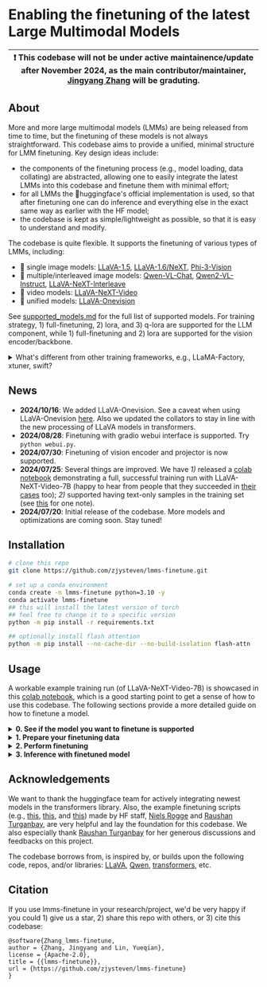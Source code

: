 # Enabling the finetuning of the latest Large Multimodal Models

| :exclamation: This codebase will not be under active maintainence/update after November 2024, as the main contributor/maintainer, [Jingyang Zhang](https://zjysteven.github.io/) will be graduting.|
|-----------------------------------------|


## About

More and more large multimodal models (LMMs) are being released from time to time, but the finetuning of these models is not always straightforward. This codebase aims to provide a unified, minimal structure for LMM finetuning. Key design ideas include:
- the components of the finetuning process (e.g., model loading, data collating) are abstracted, allowing one to easily integrate the latest LMMs into this codebase and finetune them with minimal effort;
- for all LMMs the 🤗huggingface's official implementation is used, so that after finetuning one can do inference and everything else in the exact same way as earlier with the HF model;
- the codebase is kept as simple/lightweight as possible, so that it is easy to understand and modify.


The codebase is quite flexible. It supports the finetuning of various types of LMMs, including:
- :city_sunrise: single image models: [LLaVA-1.5](https://huggingface.co/collections/llava-hf/llava-15-65f762d5b6941db5c2ba07e0), [LLaVA-1.6/NeXT](https://huggingface.co/collections/llava-hf/llava-next-65f75c4afac77fd37dbbe6cf), [Phi-3-Vision](https://huggingface.co/microsoft/Phi-3-vision-128k-instruct)
- :bookmark_tabs: multiple/interleaved image models: [Qwen-VL-Chat](https://huggingface.co/Qwen/Qwen-VL-Chat), [Qwen2-VL-Instruct](https://huggingface.co/Qwen/Qwen2-VL-7B-Instruct),  [LLaVA-NeXT-Interleave](https://huggingface.co/collections/llava-hf/llava-interleave-668e19a97da0036aad4a2f19)
- :movie_camera: video models: [LLaVA-NeXT-Video](https://huggingface.co/collections/llava-hf/llava-next-video-6666a9173a64c7052930f153)
- :rocket: unified models: [LLaVA-Onevision](https://huggingface.co/collections/llava-hf/llava-onevision-66bb1e9ce8856e210a7ed1fe)

See [supported_models.md](docs/supported_models.md) for the full list of supported models. For training strategy, 1) full-finetuning, 2) lora, and 3) q-lora are supported for the LLM component, while 1) full-finetuning and 2) lora are supported for the vision encoder/backbone.

<!---
*TODOS:* 
- [x] Support training with text-only data.
- [x] Support tuning vision models and projectors.
- [ ] Add more models, including llava-onvision, idefics2, glm4-v, minicpm, etc.


:raising_hand: If you would like to have a model available, feel free to open an issue.
-->

<details>
<summary>What's different from other training frameworks, e.g., LLaMA-Factory, xtuner, swift?</summary>

These are great projects/frameworks with large scale and high-degree optimization. However, due to their scale and complexity, they could be less transparent and less easy to get started (e.g., I personally feel quite lost when trying to use those frameworks, with a bunch of questions like "how should I format my data"). This codebase (lmms-finetune) is instead designed to be lightweight and simple, meaning that it's much more likely for you to quickly get started and be able to know almost every detail of the training process if you want. In other words, this is a minimal workable codebase that supports LMM finetuning, while facilitating quick experiments, flexible modifications, and easy integrations of new models.
</details>

## News

- **2024/10/16**: We added LLaVA-Onevision. See a caveat when using LLaVA-Onevision [here](https://github.com/zjysteven/lmms-finetune/issues/43). Also we updated the collators to stay in line with the new processing of LLaVA models in transformers.
- **2024/08/28**: Finetuning with gradio webui interface is supported. Try `python webui.py`.
- **2024/07/30**: Finetuning of vision encoder and projector is now supported.
- **2024/07/25**: Several things are improved. We have *1)* released a [colab notebook](https://colab.research.google.com/drive/139XypY8_wdLgyLXYE_Zve7Hjd809fVpK?usp=sharing) demonstrating a full, successful training run with LLaVA-NeXT-Video-7B (happy to hear from people that they succeeded in [their cases](https://github.com/zjysteven/lmms-finetune/issues/7#issuecomment-2249864887) too); *2)* supported having text-only samples in the training set (see [this](docs/dataset.md) for one note).
- **2024/07/20**: Initial release of the codebase. More models and optimizations are coming soon. Stay tuned!


## Installation

```bash
# clone this repo
git clone https://github.com/zjysteven/lmms-finetune.git

# set up a conda environment
conda create -n lmms-finetune python=3.10 -y
conda activate lmms-finetune
## this will install the latest version of torch
## feel free to change it to a specific version
python -m pip install -r requirements.txt

## optionally install flash attention
python -m pip install --no-cache-dir --no-build-isolation flash-attn
```

## Usage

A workable example training run (of LLaVA-NeXT-Video-7B) is showcased in this [colab notebook](https://colab.research.google.com/drive/139XypY8_wdLgyLXYE_Zve7Hjd809fVpK?usp=sharing), which is a good starting point to get a sense of how to use this codebase. The following sections provide a more detailed guide on how to finetune a model.

<details>
<summary><b>0. See if the model you want to finetune is supported</b></summary>

Browse [supported_models.md](docs/supported_models.md). Or run `python supported_models.py`, which will for example show things like
```
Supported models:
  Model ID                      : HuggingFace Path
  ------------------------------------------------
  llava-1.5-7b                  : llava-hf/llava-1.5-7b-hf
  llava-1.5-13b                 : llava-hf/llava-1.5-13b-hf
  llava-next-video-7b           : llava-hf/LLaVA-NeXT-Video-7B-hf
  llava-next-video-7b-32k       : llava-hf/LLaVA-NeXT-Video-7B-32K-hf
  llava-next-video-34b          : llava-hf/LLaVA-NeXT-Video-34B-hf
  llava-interleave-qwen-0.5b    : llava-hf/llava-interleave-qwen-0.5b-hf
  llava-interleave-qwen-7b      : llava-hf/llava-interleave-qwen-7b-hf
  qwen-vl-chat                  : Qwen/Qwen-VL-Chat
```
:raised_hand: Don't see the one you want? Check out this [guide](docs/add_new_model.md) for step-by-step instructions on how to add a new model.
</details>


<details>
<summary><b>1. Prepare your finetuning data</b></summary>

Similar to LLaVA, we expect the data to be in a json file containing a list of dictionaries, where each dictionary is a sample.
```json
[
    {
        "system_prompt": "You are a helpful assistant.",
        "video": "path/to/video1.mp4",
        "conversations": [
            {
                "from": "human",
                "value": "<video>What is this video about?"
            },
            {
                "from": "gpt",
                "value": "This video shows a baby crying."
            },
        ]
    }
]
```
The image and video token is assumed to be `<image>` and `<video>`. We adopt this format for its readability. Our dataset implementation is general enough to support variations within this format, e.g., multiple image/video inputs in a sample, text-only sample etc. For more details, see the [dataset documentation](docs/dataset.md) and find how flexible this json file can be. There are also mutiple example json files under [example_data](./example_data) for reference.

Besides this json file, the actual videos and images are by default assumed to be stored in their corresponding folders, and then the paths in the json file should be relative to the video/image root folder. Or the paths can simply be absolute paths.

:warning: **If you have text-only entries in your training dataset:** the training is likely to fail at some point if 1) your `per_device_batch_size` is 1, or 2) the number of text-only instances dominate the number of multi-modal instances. This is due to a limitation/bug of deepspeed. If neither of the above two conditions is met, no worries, we got you covered.
</details>


<details>
<summary><b>2. Perform finetuning</b></summary>

Modify the sample training bash script, [example_video.sh](./example_scripts/example_video.sh) or [example_image.sh](example_image.sh) (there are no differences other than different model ID and dataset filepath), to specify arguments including the target model, data path, etc. There are comments that explain each argument's meaning. Then simply kick off the training by running the bash script `bash example_scripts/example_video.sh` or `bash example_scripts/example_image.sh`. Note that to exactly run the provided [example_video.sh](./example_scripts/example_video.sh), you will need to download the video clips from ShareGPT4Video; see [here](example_data/videos/ego4d/README.md) for instructions.

:chart_with_upwards_trend:*If you prefer graphical interface*, simply run `python webui.py` to lauch the gradio interface for finetuning.
</details>


<details>
<summary><b>3. Inference with finetuned model</b></summary>

The key here is to correctly load the finetuned model, after that everything is the same as how you would do inference with the corresponding model from huggingface. Refer to the [inference documentation](docs/inference.md) for more details. Again you can refer to [this colab](https://colab.research.google.com/drive/139XypY8_wdLgyLXYE_Zve7Hjd809fVpK?usp=sharing) for a complete example.
</details>


## Acknowledgements

We want to thank the huggingface team for actively integrating newest models in the transformers library. Also, the example finetuning scripts (e.g., [this](https://github.com/NielsRogge/Transformers-Tutorials/blob/master/LLaVa/Fine_tune_LLaVa_on_a_custom_dataset_(with_PyTorch_Lightning).ipynb), [this](https://github.com/NielsRogge/Transformers-Tutorials/blob/master/LLaVa-NeXT/Fine_tune_LLaVaNeXT_on_a_custom_dataset_(with_PyTorch_Lightning).ipynb), and [this](https://colab.research.google.com/drive/1dTdro-k7NFqRgGq5-TlGHM-6k2sYQhXp#scrollTo=4ccbd183-f15a-4f94-a526-9ceeec3f61e0)) made by HF staff, [Niels Rogge](https://github.com/NielsRogge) and [Raushan Turganbay](https://github.com/zucchini-nlp), are very helpful and lay the foundation for this codebase. We also especially thank [Raushan Turganbay](https://github.com/zucchini-nlp) for her generous discussions and feedbacks on this project.

The codebase borrows from, is inspired by, or builds upon the following code, repos, and/or libraries: [LLaVA](https://github.com/haotian-liu/LLaVA), [Qwen](https://github.com/QwenLM/Qwen-VL/blob/master/finetune.py), [transformers](https://github.com/huggingface/transformers), etc.

## Citation
If you use lmms-finetune in your research/project, we'd be very happy if you could 1) give us a star, 2) share this repo with others, or 3) cite this codebase:
```
@software{Zhang_lmms-finetune,
author = {Zhang, Jingyang and Lin, Yueqian},
license = {Apache-2.0},
title = {{lmms-finetune}},
url = {https://github.com/zjysteven/lmms-finetune}
}
```